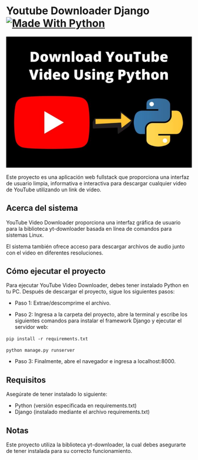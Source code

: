 # Youtube Downloader Django  [![Made With Python](https://img.shields.io/badge/Made_With-Python-blue)](http://golang.org)
![](img/img2.png)

Este proyecto es una aplicación web fullstack que proporciona una interfaz de usuario limpia, informativa e interactiva para descargar cualquier video de YouTube utilizando un link de vídeo. 

## Acerca del sistema
YouTube Video Downloader proporciona una interfaz gráfica de usuario para la biblioteca yt-downloader basada en línea de comandos para sistemas Linux. 

El sistema también ofrece acceso para descargar archivos de audio junto con el video en diferentes resoluciones.

## Cómo ejecutar el proyecto
Para ejecutar YouTube Video Downloader, debes tener instalado Python en tu PC. Después de descargar el proyecto, sigue los siguientes pasos:

- Paso 1:
  Extrae/descomprime el archivo.

- Paso 2:
  Ingresa a la carpeta del proyecto, abre la terminal y escribe los siguientes comandos para instalar el framework Django y ejecutar el servidor web:


`` pip install -r requirements.txt ``


`` python manage.py runserver ``

- Paso 3:
  Finalmente, abre el navegador e ingresa a localhost:8000.

## Requisitos
Asegúrate de tener instalado lo siguiente:

- Python (versión especificada en requirements.txt)
- Django (instalado mediante el archivo requirements.txt)

## Notas
Este proyecto utiliza la biblioteca yt-downloader, la cual debes asegurarte de tener instalada para su correcto funcionamiento.
